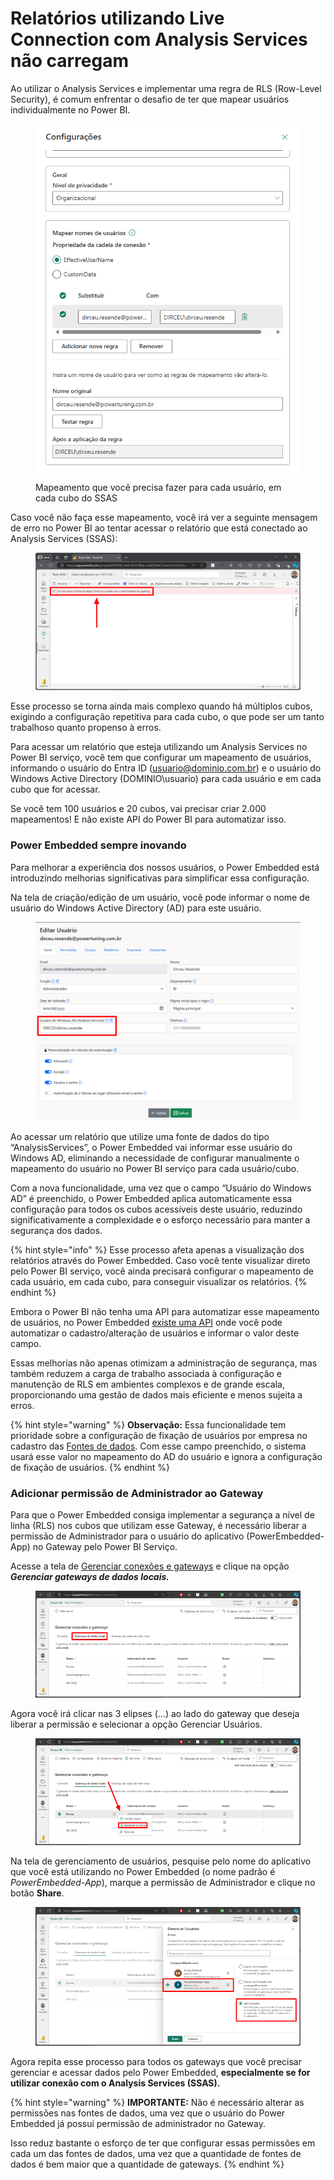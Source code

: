 # Relatórios utilizando Live Connection com Analysis Services não carregam

Ao utilizar o Analysis Services e implementar uma regra de RLS (Row-Level Security), é comum enfrentar o desafio de ter que mapear usuários individualmente no Power BI.&#x20;

<figure><img src="../../.gitbook/assets/image (3) (1).png" alt=""><figcaption><p>Mapeamento que você precisa fazer para cada usuário, em cada cubo do SSAS</p></figcaption></figure>



Caso você não faça esse mapeamento, você irá ver a seguinte mensagem de erro no Power BI ao tentar acessar o relatório que está conectado ao Analysis Services (SSAS):

<figure><img src="../../.gitbook/assets/image (1) (1) (1) (1) (1) (1) (1).png" alt=""><figcaption></figcaption></figure>

Esse processo se torna ainda mais complexo quando há múltiplos cubos, exigindo a configuração repetitiva para cada cubo, o que pode ser um tanto trabalhoso quanto propenso à erros.

Para acessar um relatório que esteja utilizando um Analysis Services no Power BI serviço, você tem que configurar um mapeamento de usuários, informando o usuário do Entra ID (usuario@dominio.com.br) e o usuário do Windows Active Directory (DOMINIO\usuario) para cada usuário e em cada cubo que for acessar.

Se você tem 100 usuários e 20 cubos, vai precisar criar 2.000 mapeamentos! E não existe API do Power BI para automatizar isso.



### Power Embedded sempre inovando

Para melhorar a experiência dos nossos usuários, o Power Embedded está introduzindo melhorias significativas para simplificar essa configuração.

Na tela de criação/edição de um usuário, você pode informar o nome de usuário do Windows Active Directory (AD) para este usuário.

<figure><img src="../../.gitbook/assets/image (362).png" alt=""><figcaption></figcaption></figure>

Ao acessar um relatório que utilize uma fonte de dados do tipo “AnalysisServices”, o Power Embedded vai informar esse usuário do Windows AD, eliminando a necessidade de configurar manualmente o mapeamento do usuário no Power BI serviço para cada usuário/cubo.

Com a nova funcionalidade, uma vez que o campo “Usuário do Windows AD” é preenchido, o Power Embedded aplica automaticamente essa configuração para todos os cubos acessíveis deste usuário, reduzindo significativamente a complexidade e o esforço necessário para manter a segurança dos dados.

{% hint style="info" %}
Esse processo afeta apenas a visualização dos relatórios através do Power Embedded. Caso você tente visualizar direto pelo Power BI serviço, você ainda precisará configurar o mapeamento de cada usuário, em cada cubo, para conseguir visualizar os relatórios.
{% endhint %}



Embora o Power BI não tenha uma API para automatizar esse mapeamento de usuários, no Power Embedded [existe uma API](https://api.powerembedded.com.br/) onde você pode automatizar o cadastro/alteração de usuários e informar o valor deste campo.

Essas melhorias não apenas otimizam a administração de segurança, mas também reduzem a carga de trabalho associada à configuração e manutenção de RLS em ambientes complexos e de grande escala, proporcionando uma gestão de dados mais eficiente e menos sujeita a erros.

{% hint style="warning" %}
**Observação:** Essa funcionalidade tem prioridade sobre a configuração de fixação de usuários por empresa no cadastro das [Fontes de dados](https://docs.powerembedded.com.br/administracao/artefatos/fontes-de-dados). Com esse campo preenchido, o sistema usará esse valor no mapeamento do AD do usuário e ignora a configuração de fixação de usuários.
{% endhint %}



### Adicionar permissão de Administrador ao Gateway

Para que o Power Embedded consiga implementar a segurança a nível de linha (RLS) nos cubos que utilizam esse Gateway, é necessário liberar a permissão de Administrador para o usuário do aplicativo (PowerEmbedded-App) no Gateway pelo Power BI Serviço.

Acesse a tela de [Gerenciar conexões e gateways](https://app.powerbi.com/groups/me/gateways) e clique na opção _**Gerenciar gateways de dados locais.**_

<figure><img src="../../.gitbook/assets/image (2) (1) (1).png" alt=""><figcaption></figcaption></figure>

Agora você irá clicar nas 3 elipses (…) ao lado do gateway que deseja liberar a permissão e selecionar a opção Gerenciar Usuários.

<figure><img src="../../.gitbook/assets/image (1) (1) (1) (1) (1) (1).png" alt=""><figcaption></figcaption></figure>

Na tela de gerenciamento de usuários, pesquise pelo nome do aplicativo que você está utilizando no Power Embedded (o nome padrão é _PowerEmbedded-App_), marque a permissão de Administrador e clique no botão **Share**.

<figure><img src="../../.gitbook/assets/image (1) (1) (1) (1) (1).png" alt=""><figcaption></figcaption></figure>

Agora repita esse processo para todos os gateways que você precisar gerenciar e acessar dados pelo Power Embedded, **especialmente se for utilizar conexão com o Analysis Services (SSAS).**

{% hint style="warning" %}
**IMPORTANTE:** Não é necessário alterar as permissões nas fontes de dados, uma vez que o usuário do Power Embedded já possui permissão de administrador no Gateway.

Isso reduz bastante o esforço de ter que configurar essas permissões em cada um das fontes de dados, uma vez que a quantidade de fontes de dados é bem maior que a quantidade de gateways.
{% endhint %}
